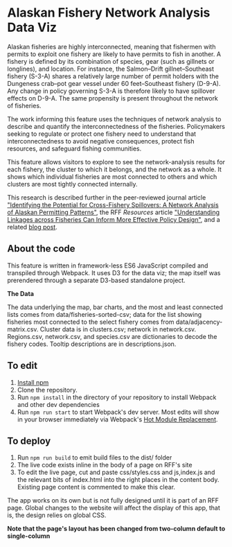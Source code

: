 # Alaskan Fishery Network Analysis Data Viz

Alaskan fisheries are highly interconnected, meaning that fishermen with permits to exploit one fishery are likely to have permits to fish in another. A fishery is defined by its combination of species, gear (such as gillnets or longlines), and location. For instance, the Salmon–Drift gillnet–Southeast fishery (S-3-A) shares a relatively large number of permit holders with the Dungeness crab–pot gear vessel under 60 feet–Southeast fishery (D-9-A). Any change in policy governing S-3-A is therefore likely to have spillover effects on D-9-A. The same propensity is present throughout the network of fisheries.

The work informing this feature uses the techniques of network analysis to describe and quantify the interconnectedness of the fisheries. Policymakers seeking to regulate or protect one fishery need to understand that interconnectedness to avoid negative consequences, protect fish resources, and safeguard fishing communities.

This feature allows visitors to explore to see the network-analysis results for each fishery, the cluster to which it belongs, and the network as a whole. It shows which individual fisheries are most connected to others and which clusters are most tightly connected internally.

This research is described further in the peer-reviewed journal article ["Identifying the Potential for Cross-Fishery Spillovers: A Network Analysis of Alaskan Permitting Patterns"](http://www.rff.org/research/publications/identifying-potential-cross-fishery-spillovers-network-analysis-alaskan), the RFF *Resources* article ["Understanding Linkages across Fisheries Can Inform More Effective Policy Design"](http://www.rff.org/research/publications/understanding-linkages-across-fisheries-can-inform-more-effective-policy), and a related [blog post](http://www.rff.org/blog/2018/network-analysis-reveals-hidden-patterns-fishing-enterprises).

## About the code

This feature is written in framework-less ES6 JavaScript compiled and transpiled through Webpack. It uses D3 for the data viz; the map itself was prerendered through a separate D3-based standalone project.

**The Data**

The data underlying the map, bar charts, and the most and least connected lists comes from data/fisheries-sorted-csv; data for the list showing fisheries most connected to the select fishery comes from data/adjacency-matrix.csv. Cluster data is in clusters.csv; network in network.csv. Regions.csv, network.csv, and species.csv are dictionaries to decode the fishery codes. Tooltip descriptions are in  descriptions.json.

## To edit

1. [Install npm](https://www.npmjs.com/get-npm)
1. Clone the repository.
1. Run `npm install` in the directory of your repository to install Webpack and other dev dependencies
1. Run `npm run start` to start Webpack's dev server. Most edits will show in your browser immediately via Webpack's [Hot Module Replacement](https://webpack.js.org/concepts/hot-module-replacement/).

## To deploy

1. Run `npm run build` to emit build files to the dist/ folder
1. The live code exists inline in the body of a page on RFF's site
1. To edit the live page, cut and paste css/styles.css and js,index.js and the relevant bits of index.html into the right places in the content body. Existing page content is commented to make this clear.

The app works on its own but is not fully designed until it is part of an RFF page. Global changes to the website will affect the display of this app, that is, the design relies on global CSS. 

**Note that the page's layout has been changed from two-column default to single-column**